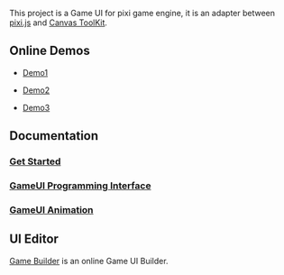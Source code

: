 This project is a Game UI for pixi game engine, it is an adapter between [pixi.js](https://github.com/GoodBoyDigital/pixi.js) and [Canvas ToolKit](https://github.com/drawapp8/cantk).

Online Demos
--------------------

* [Demo1](http://pixijs.sinaapp.com/demo1/)

* [Demo2](http://pixijs.sinaapp.com/demo2/)

* [Demo3](http://pixijs.sinaapp.com/demo3/)

Documentation
--------------------
### [Get Started](https://github.com/drawapp8/gameui-for-pixi-js/wiki/GetStarted)

### [GameUI Programming Interface](https://github.com/drawapp8/gameui-common/wiki/GameUI-Programming-Interface)

### [GameUI Animation](https://github.com/drawapp8/gameui-common/wiki/GameUI-Animation)


UI Editor
--------------------

[Game Builder](http://gamebuilder.sinaapp.com/appedit.php) is an online Game UI Builder.

